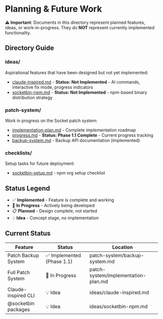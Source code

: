 # Planning & Future Work

⚠️ **Important**: Documents in this directory represent planned features, ideas, or work-in-progress. They do **NOT** represent currently implemented functionality.

## Directory Guide

### ideas/
Aspirational features that have been designed but not yet implemented:
- [claude-inspired.md](ideas/claude-inspired.md) - **Status: Not Implemented** - AI commands, interactive fix mode, progress indicators
- [socketbin-npm.md](ideas/socketbin-npm.md) - **Status: Not Implemented** - npm-based binary distribution strategy

### patch-system/
Work in progress on the Socket patch system:
- [implementation-plan.md](patch-system/implementation-plan.md) - Complete implementation roadmap
- [progress.md](patch-system/progress.md) - **Status: Phase 1.1 Complete** - Current progress tracking
- [backup-system.md](patch-system/backup-system.md) - Backup API documentation (implemented)

### checklists/
Setup tasks for future deployment:
- [socketbin-setup.md](checklists/socketbin-setup.md) - npm org setup checklist

## Status Legend

- ✅ **Implemented** - Feature is complete and working
- 🚧 **In Progress** - Actively being developed
- 📋 **Planned** - Design complete, not started
- 💡 **Idea** - Concept stage, no implementation

## Current Status

| Feature | Status | Location |
|---------|--------|----------|
| Patch Backup System | ✅ Implemented (Phase 1.1) | patch-system/backup-system.md |
| Full Patch System | 🚧 In Progress | patch-system/implementation-plan.md |
| Claude-inspired CLI | 💡 Idea | ideas/claude-inspired.md |
| @socketbin packages | 💡 Idea | ideas/socketbin-npm.md |
